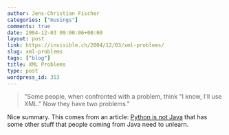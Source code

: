 ```yaml
---
author: Jens-Christian Fischer
categories: ["musings"]
comments: true
date: 2004-12-03 09:00:06+00:00
layout: post
link: https://invisible.ch/2004/12/03/xml-problems/
slug: xml-problems
tags: ["blog"]
title: XML Problems
type: post
wordpress_id: 353
---
```


<blockquote>"Some people, when confronted with a problem, think "I know, I'll use XML." Now they have two problems."</blockquote>



Nice summary. This comes from an article: [Python is not Java](https://dirtsimple.org/2004/12/python-is-not-java.html) that has some other stuff that people coming from Java need to unlearn.
